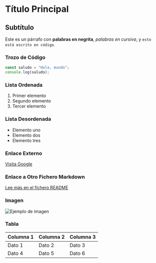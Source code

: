 
# Título Principal

## Subtítulo

Este es un párrafo con **palabras en negrita**, _palabras en cursiva_, y `esto está escrito en código`.

### Trozo de Código
```javascript
const saludo = "Hola, mundo";
console.log(saludo);
```

### Lista Ordenada
1. Primer elemento
2. Segundo elemento
3. Tercer elemento

### Lista Desordenada
- Elemento uno
- Elemento dos
- Elemento tres

### Enlace Externo
[Visita Google](https://google.com)

### Enlace a Otro Fichero Markdown
[Lee más en el fichero README](./README.md)

### Imagen
![Ejemplo de imagen](https://i.blogs.es/6f44dd/google-2015-1/1366_2000.jpg)

### Tabla

| Columna 1 | Columna 2 | Columna 3 |
|-----------|-----------|-----------|
| Dato 1    | Dato 2    | Dato 3    |
| Dato 4    | Dato 5    | Dato 6    |

